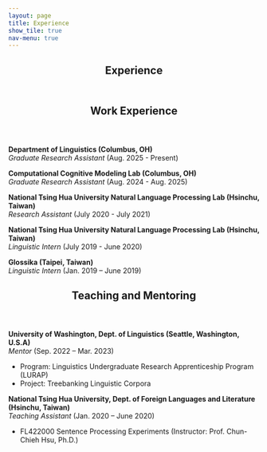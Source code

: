 ```yaml
---
layout: page
title: Experience
show_tile: true
nav-menu: true
---
```


<!-- Main -->
<div id="main" class="alt">
	
<!-- One -->	
<section id="one">
	<div class="inner">
		<header class="major">
			<h1>Experience</h1>
		</header>
	</div>
</section>


<!-- Two -->
<section id="two">
	<div class="inner">
		<header class="major">
			<h2>Work Experience</h2>
		</header>
		<p><b>Department of Linguistics (Columbus, OH)</b><br><i>Graduate Research Assistant</i> (Aug. 2025 - Present)
		</p>
		<p><b>Computational Cognitive Modeling Lab (Columbus, OH)</b><br><i>Graduate Research Assistant</i> (Aug. 2024 - Aug. 2025)
		</p>
		<p><b>National Tsing Hua University Natural Language Processing Lab (Hsinchu, Taiwan)</b><br><i>Research Assistant</i> (July 2020 - July 2021)
<!-- 			<ul>
				<li>Embedded dictionary definitions. Constructed a vector space model with WordNet for definition vectorization.</li>
				<li>Developed the algorithm for the detection of argument-hood.</li>
			</ul> -->
		</p>
		<p><b>National Tsing Hua University Natural Language Processing Lab (Hsinchu, Taiwan)</b><br><i>Linguistic Intern</i> (July 2019 - June 2020)
<!-- 			<ul>
				<li>Generated guidelines for synchronous grammar pattern annotation across Chinese and English. Analyzed the syntactic structures of Chinese and English.</li>
				<li>Analyzed the relation between WordNet senses and Wikipedia pages. Assisted in developing the algorithm for aligning WordNet senses to their corresponding Wikipedia pages.</li>
				<li>Devised testing data guidelines for the Wikipedia-WordNet alignment task.</li>
			</ul> -->
		</p>
		<p><b>Glossika (Taipei, Taiwan)</b><br><i>Linguistic Intern</i> (Jan. 2019 – June 2019)
<!-- 			<ul>
				<li>Refined the Role and Reference Grammar database. Analyzed and annotated possible thematic roles of English verbs for improvement of Glossika learning system.</li>
				<li>Amplified the lexicon databases of German, Dutch, and Swedish. Implemented their morphological structures with regular expression.</li>
			</ul> -->
		</p>
	</div>
</section>


<!-- Three -->
<section id="three">
	<div class="inner">
		<header class="major">
			<h2>Teaching and Mentoring</h2>
		</header>
		<p><b>University of Washington, Dept. of Linguistics (Seattle, Washington, U.S.A)</b><br><i>Mentor</i> (Sep. 2022 – Mar. 2023)
			<ul>
				<li>Program: Linguistics Undergraduate Research Apprenticeship Program (LURAP)</li>
				<li>Project: Treebanking Linguistic Corpora</li>
			</ul>
		</p>
		<p><b>National Tsing Hua University, Dept. of Foreign Languages and Literature (Hsinchu, Taiwan)</b><br><i>Teaching Assistant</i> (Jan. 2020 – June 2020)
			<ul>
				<li>FL422000 Sentence Processing Experiments (Instructor: Prof. Chun-Chieh Hsu, Ph.D.)</li>
			</ul>
		</p>
	</div>
</section>
</div>
